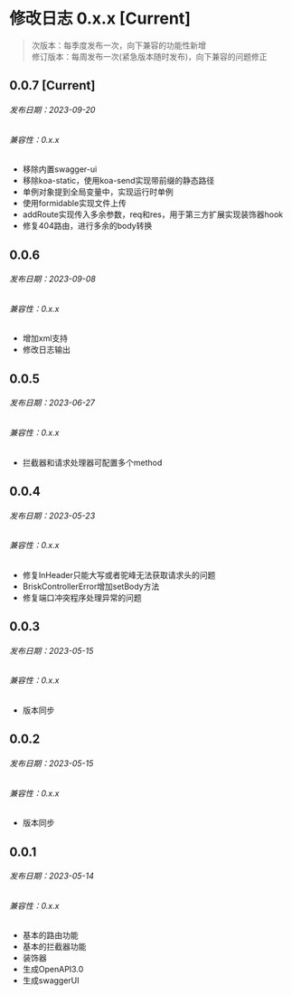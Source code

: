 # 修改日志 0.x.x [Current]

> 次版本：每季度发布一次，向下兼容的功能性新增  
> 修订版本：每周发布一次(紧急版本随时发布)，向下兼容的问题修正

## 0.0.7 [Current] 
###### 发布日期：2023-09-20
###### 兼容性：0.x.x

+ 移除内置swagger-ui
+ 移除koa-static，使用koa-send实现带前缀的静态路径
+ 单例对象提到全局变量中，实现运行时单例
+ 使用formidable实现文件上传
+ addRoute实现传入多余参数，req和res，用于第三方扩展实现装饰器hook
+ 修复404路由，进行多余的body转换


## 0.0.6  
###### 发布日期：2023-09-08
###### 兼容性：0.x.x

+ 增加xml支持
+ 修改日志输出

## 0.0.5 
###### 发布日期：2023-06-27
###### 兼容性：0.x.x

+ 拦截器和请求处理器可配置多个method


## 0.0.4
###### 发布日期：2023-05-23
###### 兼容性：0.x.x

+ 修复InHeader只能大写或者驼峰无法获取请求头的问题
+ BriskControllerError增加setBody方法
+ 修复端口冲突程序处理异常的问题


## 0.0.3 
###### 发布日期：2023-05-15
###### 兼容性：0.x.x

+ 版本同步

## 0.0.2
###### 发布日期：2023-05-15
###### 兼容性：0.x.x

+ 版本同步

## 0.0.1
###### 发布日期：2023-05-14
###### 兼容性：0.x.x

+ 基本的路由功能
+ 基本的拦截器功能
+ 装饰器
+ 生成OpenAPI3.0
+ 生成swaggerUI
